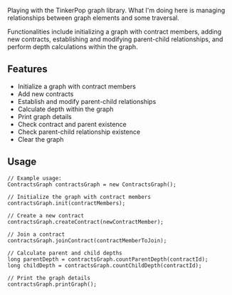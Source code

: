 Playing with the TinkerPop graph library.
What I'm doing here is managing relationships between graph elements and some traversal.

Functionalities include initializing a graph with contract members,
adding new contracts, establishing and modifying parent-child relationships,
and perform depth calculations within the graph.

## Features

- Initialize a graph with contract members
- Add new contracts
- Establish and modify parent-child relationships
- Calculate depth within the graph
- Print graph details
- Check contract and parent existence
- Check parent-child relationship existence
- Clear the graph

## Usage

```
// Example usage:
ContractsGraph contractsGraph = new ContractsGraph();

// Initialize the graph with contract members
contractsGraph.init(contractMembers);

// Create a new contract
contractsGraph.createContract(newContractMember);

// Join a contract
contractsGraph.joinContract(contractMemberToJoin);

// Calculate parent and child depths
long parentDepth = contractsGraph.countParentDepth(contractId);
long childDepth = contractsGraph.countChildDepth(contractId);

// Print the graph details
contractsGraph.printGraph();
```
